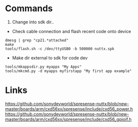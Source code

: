 # Commands
1. Change into sdk dir..
- Check cable connection and flash recent code onto device
```
dmesg | grep "cp21.*attached"
make
tools/flash.sh -c /dev/ttyUSB0 -b 500000 nuttx.spk
```

- Make dir external to sdk for code dev
```
tools/mkappsdir.py myapps "My Apps"
tools/mkcmd.py -d myapps myfirstapp "My first app example"
```

# Links
https://github.com/sonydevworld/spresense-nuttx/blob/new-master/boards/arm/cxd56xx/spresense/include/cxd56_power.h  
https://github.com/sonydevworld/spresense-nuttx/blob/new-master/boards/arm/cxd56xx/spresense/include/cxd56_gpioif.h  

